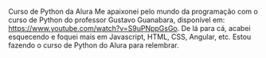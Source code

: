 Curso de Python da Alura
Me apaixonei pelo mundo da programação com o curso de Python do professor Gustavo Guanabara, disponível em: https://www.youtube.com/watch?v=S9uPNppGsGo. 
De lá para cá, acabei esquecendo e foquei mais em Javascript, HTML, CSS, Angular, etc. Estou fazendo o curso de Python do Alura para relembrar. 
